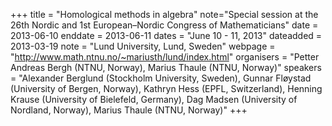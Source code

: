 +++
title = "Homological methods in algebra"
note="Special session at the 26th Nordic and 1st European–Nordic Congress of Mathematicians"
date = 2013-06-10
enddate = 2013-06-11
dates = "June 10 - 11, 2013"
dateadded = 2013-03-19
note = "Lund University, Lund, Sweden"
webpage = "http://www.math.ntnu.no/~mariusth/lund/index.html"
organisers = "Petter Andreas Bergh (NTNU, Norway), Marius Thaule (NTNU, Norway)"
speakers = "Alexander Berglund (Stockholm University, Sweden), Gunnar Fløystad (University of Bergen, Norway), Kathryn Hess (EPFL, Switzerland), Henning Krause (University of Bielefeld, Germany), Dag Madsen (University of Nordland, Norway), Marius Thaule (NTNU, Norway)"
+++
